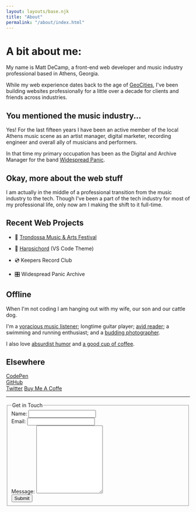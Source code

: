 ```yaml
---
layout: layouts/base.njk
title: "About"
permalink: "/about/index.html"
---
```


# A bit about me:

My name is Matt DeCamp, a front-end web developer and music industry professional based in Athens, Georgia.

While my web experience dates back to the age of [GeoCities](https://en.wikipedia.org/wiki/Yahoo!_GeoCities), I've been building websites professionally for a little over a decade for clients and friends across industries.

## You mentioned the music industry...

Yes! For the last fifteen years I have been an active member of the local Athens music scene as an artist manager, digital marketer, recording engineer and overall ally of musicians and performers.

In that time my primary occupation has been as the Digital and Archive Manager for the band [Widespread Panic](https://widespreadpanic.com).

## Okay, more about the web stuff

I am actually in the middle of a professional transition from the music industry to the tech. Though I've been a part of the tech industry for most of my professional life, only now am I making the shift to it full-time.

## Recent Web Projects

- 🎪 [Trondossa Music & Arts Festival](https://trondossa.com)

- 🎨 [Harpsichord](https://github.com/mattdecamp/harpsichord) (VS Code Theme)

- 💿 Keepers Record Club

- 🎛️ Widespread Panic Archive

## Offline

When I'm not coding I am hanging out with my wife, our son and our cattle dog.

I'm a [voracious music listener](https://open.spotify.com/user/mattbrowncat); longtime guitar player; [avid reader](https://avidbookshop.com); a swimming and running enthusiast; and a [budding photographer](/photography).

I also love [absurdist humor](https://www.youtube.com/watch?v=aZJZK6rzjns) and [a good cup of coffee](https://counterculturecoffee.com/shop/coffee/forty-six).

## Elsewhere

[CodePen](https://codepen.io/mattdecamp)  
[GitHub](https://github.com/mattdecamp)  
[Twitter](https://twitter.com/mpdecamp)
[Buy Me A Coffe](https://ko-fi.com/mattdecamp)
  
---
  
<!-- Thank you for the guidance, Boilerform boilerform.hankchizljaw.com -->

  <form id="contactform" data-netlify="true" method="post">
    <fieldset class="c-form">
        <legend class="c-heading">Get in Touch</legend>
        <div class="c-row">
          <label for="name" class="c-label">Name:</label>
          <input type="text" name="name" id="name" class="c-input" value="" tabindex="1" />
        </div>
        <div class="c-row">
          <label for="email" class="c-label">Email:</label>
          <input type="email" name="email" id="name" class="c-input" autocapitalize="none" autocorrect="off" value="" tabindex="1" required />
        </div>
        <div class="c-row">
          <label for="message" class="c-label">Message:</label>
          <textarea rows="12" name="message" id="message" class="c-input multiline"></textarea>
        </div>
        <div class="c-row">
          <button type="submit" class="c-button">Submit</button>
        </div>
    </fieldset>
  </form>

